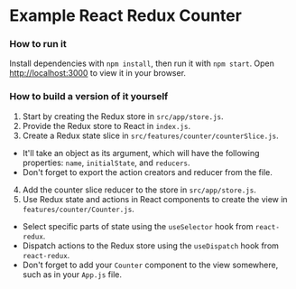 # Example React Redux Counter

### How to run it

Install dependencies with `npm install`, then run it with `npm start`. Open [http://localhost:3000](http://localhost:3000) to view it in your browser.

### How to build a version of it yourself

1. Start by creating the Redux store in `src/app/store.js`.
2. Provide the Redux store to React in `index.js`.
3. Create a Redux state slice in `src/features/counter/counterSlice.js`.
  - It'll take an object as its argument, which will have the following properties: `name`, `initialState`, and `reducers`.
  - Don't forget to export the action creators and reducer from the file.
4. Add the counter slice reducer to the store in `src/app/store.js`.
5. Use Redux state and actions in React components to create the view in `features/counter/Counter.js`.
  - Select specific parts of state using the `useSelector` hook from `react-redux`.
  - Dispatch actions to the Redux store using the `useDispatch` hook from `react-redux`.
  - Don't forget to add your `Counter` component to the view somewhere, such as in your `App.js` file.